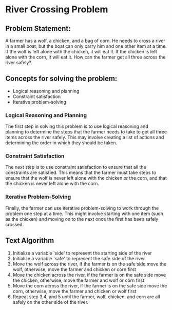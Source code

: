 # River Crossing Problem

## Problem Statement:

A farmer has a wolf, a chicken, and a bag of corn. He needs to cross a river in a small boat, but the boat can only carry him and one other item at a time. If the wolf is left alone with the chicken, it will eat it. If the chicken is left alone with the corn, it will eat it. How can the farmer get all three across the river safely?

## Concepts for solving the problem:

- Logical reasoning and planning
- Constraint satisfaction
- Iterative problem-solving

### Logical Reasoning and Planning

The first step in solving this problem is to use logical reasoning and planning to determine the steps that the farmer needs to take to get all three items across the river safely. This may involve creating a list of actions and determining the order in which they should be taken.

### Constraint Satisfaction

The next step is to use constraint satisfaction to ensure that all the constraints are satisfied. This means that the farmer must take steps to ensure that the wolf is never left alone with the chicken or the corn, and that the chicken is never left alone with the corn.

### Iterative Problem-Solving

Finally, the farmer can use iterative problem-solving to work through the problem one step at a time. This might involve starting with one item (such as the chicken) and moving on to the next once the first has been safely crossed.

## Text Algorithm

1. Initialize a variable 'side' to represent the starting side of the river
2. Initialize a variable 'safe' to represent the safe side of the river
3. Move the wolf across the river, if the farmer is on the safe side move the wolf, otherwise, move the farmer and chicken or corn first
4. Move the chicken across the river, if the farmer is on the safe side move the chicken, otherwise, move the farmer and wolf or corn first
5. Move the corn across the river, if the farmer is on the safe side move the corn, otherwise, move the farmer and chicken or wolf first
6. Repeat step 3,4, and 5 until the farmer, wolf, chicken, and corn are all safely on the other side of the river.